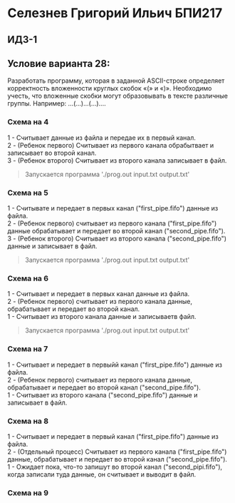 # Селезнев Григорий Ильич БПИ217
## ИДЗ-1 
## Условие варианта 28:
Разработать программу, которая в заданной ASCII-строке определяет корректность вложенности круглых скобок «(» и «)».
Необходимо учесть, что вложенные скобки могут образовывать в
тексте различные группы. Например: ...(...)...(...)....

### Схема на 4
1 - Cчитывает данные из файла и передае их в первый канал.   
2 - (Ребенок первого) Cчитывает из первого канала обрабытвает и записывает во второй канал.  
3 - (Ребенок второго) Cчитывает из второго канала записывает в файл.  

> Запускается программа './prog.out input.txt output.txt'


### Схема на 5
1 - Считывате и передает в первых канал ("first_pipe.fifo") данные из файла.  
2 - (Ребенок первого) считывает из первого канала ("first_pipe.fifo") данные обрабатывает и передает во второй канал ("second_pipe.fifo").  
3 - (Ребенок второго) Считывает из второго канала ("second_pipe.fifo") данные и записывает в файл.  

> Запускается программа './prog.out input.txt output.txt'

### Схема на 6
1 - Считывает и передает в первых канал данные из файла.  
2 - (Ребенок первого) считывает из первого канала данные, обрабатывает и передает во второй канал.  
1 - Считывает из второго канала данные и записываетв файл.  

> Запускается программа './prog.out input.txt output.txt'

### Схема на 7
1 - Считывает и передает в первыйй канал ("first_pipe.fifo") данные из файла.  
2 - (Ребенок первого) считывает из первого канала данные, обрабатывает и передает во второй канал ("second_pipe.fifo").  
1 - Считывает из второго канала ("second_pipe.fifo") данные и записывает в файл.   

### Схема на 8
1 - Считывает и передает в первый канал ("first_pipe.fifo") данные из файла.  
2 - (Отдельный процесс) Считывает из первого канала ("first_pipe.fifo") данные, обрабатывает и передает во второй канал ("second_pipe.fifo").  
1 - Ожидает пока, что-то запишут во второй канал ("second_pipi.fifo"), когда записали туда данные, он считывает и выводит в файл.  

### Схема на 9
